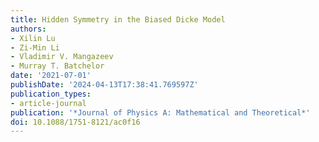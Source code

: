 ```yaml
---
title: Hidden Symmetry in the Biased Dicke Model
authors:
- Xilin Lu
- Zi-Min Li
- Vladimir V. Mangazeev
- Murray T. Batchelor
date: '2021-07-01'
publishDate: '2024-04-13T17:38:41.769597Z'
publication_types:
- article-journal
publication: '*Journal of Physics A: Mathematical and Theoretical*'
doi: 10.1088/1751-8121/ac0f16
---
```

